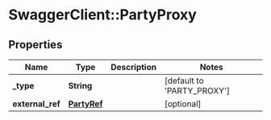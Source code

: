 # SwaggerClient::PartyProxy

## Properties
Name | Type | Description | Notes
------------ | ------------- | ------------- | -------------
**_type** | **String** |  | [default to &#x27;PARTY_PROXY&#x27;]
**external_ref** | [**PartyRef**](PartyRef.md) |  | [optional] 


